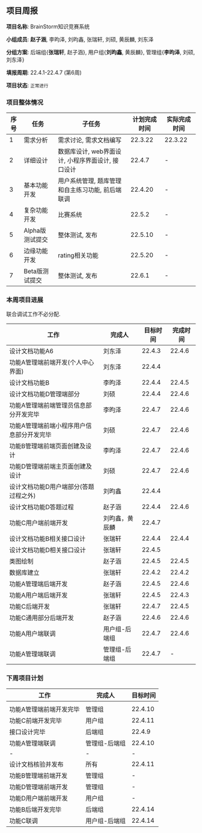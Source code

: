 ## 项目周报

**项目名称**: BrainStorm知识竞赛系统

**小组成员**: **赵子涵**, 李昀泽, 刘昀鑫, 张瑞轩, 刘硕, 黄辰麟, 刘东泽

**分组方案**: 后端组{**张瑞轩**, 赵子涵}, 用户组{**刘昀鑫**, 黄辰麟}, 管理组{**李昀泽**, 刘硕, 刘东泽}

**填报周期**: 22.4.1-22.4.7 (第6周)

**项目状态**: `正常进行`

### 项目整体情况

| 序号 | 任务            | 子任务                                            | 计划完成时间 | 实际完成时间 |
| ---- | --------------- | ------------------------------------------------- | ------------ | ------------ |
| 1    | 需求分析        | 需求讨论, 需求文档编写                            | 22.3.22      | 22.3.22      |
| 2    | 详细设计        | 数据库设计, web界面设计, 小程序界面设计, 接口设计 | 22.4.7       | -            |
| 3    | 基本功能开发    | 用户系统管理, 题库管理和自主练习功能, 前后端联调  | 22.4.20      | -            |
| 4    | 复杂功能开发    | 比赛系统                                          | 22.5.2       | -            |
| 5    | Alpha版测试提交 | 整体测试, 发布                                    | 22.5.10      | -            |
| 6    | 边缘功能开发    | rating相关功能                                    | 22.5.20      | -            |
| 7    | Beta版测试提交  | 整体测试, 发布                                    | 22.6.1       | -            |

### 本周项目进展

联合调试工作不必分配.

| 工作                                  | 完成人        | 目标时间 | 完成时间 |
| ------------------------------------- | ------------- | -------- | -------- |
| 设计文档功能A6                        | 刘东泽        | 22.4.3   |  22.4.6  |
| 功能A管理端前端开发(个人中心界面)     | 刘东泽        | 22.4.4   |   |
| 设计文档功能B                         | 李昀泽        | 22.4.4   | 22.4.5 |
| 设计文档功能D管理端部分               | 刘硕        | 22.4.4   |  22.4.6    |
| 功能A管理端前端管理员信息部分开发完毕               | 李昀泽        | 22.4.7   |  22.4.6        |
| 功能A管理端前端小程序用户信息部分开发完毕               | 刘硕        | 22.4.7   |  22.4.6        |
| 功能B管理端前端页面创建及设计    | 李昀泽       | 22.4.7   | 22.4.6   |
| 功能D管理端前端主页面创建及设计     | 刘硕       | 22.4.7   |    22.4.6      |
| 设计文档功能D用户端部分(答题过程之外) | 刘昀鑫     | 22.4.4   |          |
| 设计文档功能D答题过程                 | 赵子涵        | 22.4.4   | 22.4.6 |
| 功能C用户端前端开发                   | 刘昀鑫，黄辰麟 | 22.4.7   |          |
| 设计文档功能B相关接口设计             | 张瑞轩         | 22.4.4   |  22.4.4  |
| 设计文档功能D相关接口设计             | 张瑞轩         | 22.4.5  |          |
| 类图绘制                              | 赵子涵         | 22.4.5   | 22.4.5 |
| 数据库建立                            | 张瑞轩         | 22.4.2   | 22.4.2 |
| 功能A管理端后端开发 | 赵子涵 | 22.4.5 | 22.4.6 |
| 功能A用户端后端开发 | 张瑞轩 | 22.4.5 | 22.4.3 |
| 功能C后端开发 | 张瑞轩 | 22.4.7 | 22.4.5 |
| 功能C通用部分后端开发 | 赵子涵 | 22.4.6 | 22.4.6 |
| 功能A用户端联调 | 用户组-后端组 | 22.4.7 | 22.4.6 |
| 功能A管理端联调 | 管理组-后端组 | 22.4.7 | -        |

### 下周项目计划

| 工作                    | 完成人        | 目标时间 |
| ----------------------- | ------------- | -------- |
|                         |               |          |
| 功能A管理端前端开发完毕 | 管理组        | 22.4.10  |
| 功能C前端开发完毕       | 用户组        | 22.4.11  |
| 接口设计完毕            | 后端组        | 22.4.9   |
| 功能A管理端联调         | 管理组-后端组 | 22.4.10  |
| -                       | -             | -        |
| 设计文档核验并发布      | 所有          | 22.4.11  |
| 功能B管理端前端开发     | 管理组        | -        |
| 功能D管理端前端开发     | 管理组        | -        |
| 功能D用户端前端开发     | 用户组        | -        |
| 功能B后端开发完毕       | 后端组        | 22.4.14  |
| 功能C联调               | 用户组-后端组 | 22.4.14  |

